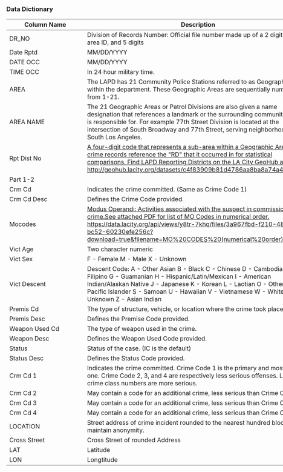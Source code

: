 ### Data Dictionary

<div class="tg-wrap"><table id="tg-iu8FS" style="undefined;table-layout: fixed; width: 1003px">
<colgroup>
<col style="width: 258px">
<col style="width: 494px">
<col style="width: 251px">
</colgroup>
<thead>
  <tr>
    <th>Column Name</th>
    <th>Description</th>
    <th>Type</th>
  </tr>
</thead>
<tbody>
  <tr>
    <td>DR_NO</td>
    <td>Division   of Records Number: Official file number made up of a 2 digit year, area ID, and 5 digits</td>
    <td>Plain Text</td>
  </tr>
  <tr>
    <td>Date Rptd</td>
    <td>MM/DD/YYYY</td>
    <td>Date &amp; Time</td>
  </tr>
  <tr>
    <td>DATE OCC</td>
    <td>MM/DD/YYYY</td>
    <td>Date &amp; Time</td>
  </tr>
  <tr>
    <td>TIME OCC</td>
    <td>In 24 hour military time.</td>
    <td>Plain Text</td>
  </tr>
  <tr>
    <td>AREA</td>
    <td>The   LAPD has 21 Community Police Stations referred to as Geographic Areas within   the department. These Geographic Areas are sequentially numbered from 1-21.</td>
    <td>Plain Text</td>
  </tr>
  <tr>
    <td>AREA NAME</td>
    <td>The   21 Geographic Areas or Patrol Divisions are also given a name designation   that references a landmark or the surrounding community that it is   responsible for. For example 77th Street Division is located at the   intersection of South Broadway and 77th Street, serving neighborhoods in   South Los Angeles.</td>
    <td>Plain Text</td>
  </tr>
  <tr>
    <td>Rpt Dist No</td>
    <td><a href="http://geohub.lacity.org/datasets/c4f83909b81d4786aa8ba8a74a4b4db1_4" target="_blank" rel="noopener noreferrer">A four-digit code that represents a sub-area within a Geographic Area. All   crime records reference the "RD" that it occurred in for   statistical comparisons. Find LAPD Reporting Districts on the LA City GeoHub   at http://geohub.lacity.org/datasets/c4f83909b81d4786aa8ba8a74a4b4db1_4</a></td>
    <td>Plain Text</td>
  </tr>
  <tr>
    <td>Part 1-2</td>
    <td> </td>
    <td>Number</td>
  </tr>
  <tr>
    <td>Crm Cd</td>
    <td>Indicates   the crime committed. (Same as Crime Code 1)</td>
    <td>Plain Text</td>
  </tr>
  <tr>
    <td>Crm Cd Desc</td>
    <td>Defines   the Crime Code provided.</td>
    <td>Plain Text</td>
  </tr>
  <tr>
    <td>Mocodes</td>
    <td><a href="https://data.lacity.org/api/views/y8tr-7khq/files/3a967fbd-f210-4857-bc52-60230efe256c?download=true&filename=MO%20CODES%20(numerical%20order).pdf" target="_blank" rel="noopener noreferrer">Modus Operandi: Activities associated with the suspect in commission of   the crime.See attached PDF for list of MO Codes in numerical   order. https://data.lacity.org/api/views/y8tr-7khq/files/3a967fbd-f210-4857-bc52-60230efe256c?download=true&amp;filename=MO%20CODES%20(numerical%20order).pdf</a></td>
    <td>Plain Text</td>
  </tr>
  <tr>
    <td>Vict Age</td>
    <td>Two   character numeric</td>
    <td>Plain Text</td>
  </tr>
  <tr>
    <td>Vict Sex</td>
    <td>F   - Female M - Male X - Unknown</td>
    <td>Plain Text</td>
  </tr>
  <tr>
    <td>Vict Descent</td>
    <td>Descent   Code: A - Other Asian B - Black C - Chinese D - Cambodian F - Filipino G -   Guamanian H - Hispanic/Latin/Mexican I - American Indian/Alaskan Native J -   Japanese K - Korean L - Laotian O - Other P - Pacific Islander S - Samoan U -   Hawaiian V - Vietnamese W - White X - Unknown Z - Asian Indian</td>
    <td>Plain Text</td>
  </tr>
  <tr>
    <td>Premis Cd</td>
    <td>The   type of structure, vehicle, or location where the crime took place.</td>
    <td>Number</td>
  </tr>
  <tr>
    <td>Premis Desc</td>
    <td>Defines   the Premise Code provided.</td>
    <td>Plain Text</td>
  </tr>
  <tr>
    <td>Weapon Used Cd</td>
    <td>The   type of weapon used in the crime.</td>
    <td>Plain Text</td>
  </tr>
  <tr>
    <td>Weapon Desc</td>
    <td>Defines   the Weapon Used Code provided.</td>
    <td>Plain Text</td>
  </tr>
  <tr>
    <td>Status</td>
    <td>Status   of the case. (IC is the default)</td>
    <td>Plain Text</td>
  </tr>
  <tr>
    <td>Status Desc</td>
    <td>Defines   the Status Code provided.</td>
    <td>Plain Text</td>
  </tr>
  <tr>
    <td>Crm Cd 1</td>
    <td>Indicates   the crime committed. Crime Code 1 is the primary and most serious one. Crime Code 2, 3, and 4 are respectively less serious offenses. Lower crime class   numbers are more serious.</td>
    <td>Plain Text</td>
  </tr>
  <tr>
    <td>Crm Cd 2</td>
    <td>May   contain a code for an additional crime, less serious than Crime Code 1.</td>
    <td>Plain Text</td>
  </tr>
  <tr>
    <td>Crm Cd 3</td>
    <td>May   contain a code for an additional crime, less serious than Crime Code 1.</td>
    <td>Plain Text</td>
  </tr>
  <tr>
    <td>Crm Cd 4</td>
    <td>May   contain a code for an additional crime, less serious than Crime Code 1.</td>
    <td>Plain Text</td>
  </tr>
  <tr>
    <td>LOCATION</td>
    <td>Street   address of crime incident rounded to the nearest hundred block to maintain   anonymity.</td>
    <td>Plain Text</td>
  </tr>
  <tr>
    <td>Cross Street</td>
    <td>Cross   Street of rounded Address</td>
    <td>Plain Text</td>
  </tr>
  <tr>
    <td>LAT</td>
    <td>Latitude</td>
    <td>Number</td>
  </tr>
  <tr>
    <td>LON</td>
    <td>Longtitude</td>
    <td>Number</td>
  </tr>
</tbody>
</table></div>
